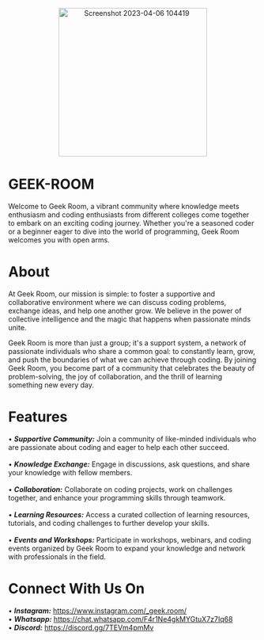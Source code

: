 <p align="center">
<img width="300" height="300" alt="Screenshot 2023-04-06 104419" src="https://github.com/AdityaSingh2005/GEEK-ROOM/assets/103613774/13ff6edc-49be-4f98-a336-7efbf8c40209">
</p>

# GEEK-ROOM
Welcome to Geek Room, a vibrant community where knowledge meets enthusiasm and coding enthusiasts from different colleges come together to embark on an exciting coding journey. Whether you're a seasoned coder or a beginner eager to dive into the world of programming, Geek Room welcomes you with open arms.

# About
At Geek Room, our mission is simple: to foster a supportive and collaborative environment where we can discuss coding problems, exchange ideas, and help one another grow. We believe in the power of collective intelligence and the magic that happens when passionate minds unite.

Geek Room is more than just a group; it's a support system, a network of passionate individuals who share a common goal: to constantly learn, grow, and push the boundaries of what we can achieve through coding. By joining Geek Room, you become part of a community that celebrates the beauty of problem-solving, the joy of collaboration, and the thrill of learning something new every day.

# Features
• ***Supportive Community:*** Join a community of like-minded individuals who are passionate about coding and eager to help each other succeed. <br>
<br>
• ***Knowledge Exchange:*** Engage in discussions, ask questions, and share your knowledge with fellow members.<br>
<br>
• ***Collaboration:*** Collaborate on coding projects, work on challenges together, and enhance your programming skills through teamwork.<br>
<br>
• ***Learning Resources:*** Access a curated collection of learning resources, tutorials, and coding challenges to further develop your skills.<br>
<br>
• ***Events and Workshops:*** Participate in workshops, webinars, and coding events organized by Geek Room to expand your knowledge and network with professionals in the field.<br>

# Connect With Us On
• ***Instagram:***  https://www.instagram.com/_geek.room/ <br>
• ***Whatsapp:***  https://chat.whatsapp.com/F4r1Ne4gkMYGtuX7z7Iq68 <br>
• ***Discord:***  https://discord.gg/7TEVm4pmMv



